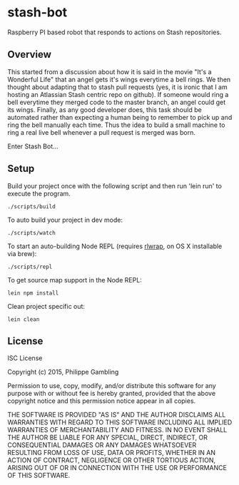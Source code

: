 # stash-bot

Raspberry PI based robot that responds to actions on Stash repositories.

## Overview

This started from a discussion about how it is said in the movie "It's a Wonderful Life" that an angel gets it's wings everytime a bell rings. We then thought about adapting that to stash pull requests (yes, it is ironic that I am hosting an Atlassian Stash centric repo on github). If someone would ring a bell everytime they merged code to the master branch, an angel could get its wings. Finally, as any good developer does, this task should be automated rather than expecting a human being to remember to pick up and ring the bell manually each time. Thus the idea to build a small machine to ring a real live bell whenever a pull request is merged was born.

Enter Stash Bot...

## Setup

Build your project once with the following script and then run 'lein run' to execute the program.

    ./scripts/build

To auto build your project in dev mode:

    ./scripts/watch

To start an auto-building Node REPL (requires
[rlwrap](http://utopia.knoware.nl/~hlub/uck/rlwrap/), on OS X
installable via brew):

    ./scripts/repl

To get source map support in the Node REPL:

    lein npm install

Clean project specific out:

    lein clean

## License

ISC License

Copyright (c) 2015, Philippe Gambling

Permission to use, copy, modify, and/or distribute this software for any
purpose with or without fee is hereby granted, provided that the above
copyright notice and this permission notice appear in all copies.

THE SOFTWARE IS PROVIDED "AS IS" AND THE AUTHOR DISCLAIMS ALL WARRANTIES
WITH REGARD TO THIS SOFTWARE INCLUDING ALL IMPLIED WARRANTIES OF
MERCHANTABILITY AND FITNESS. IN NO EVENT SHALL THE AUTHOR BE LIABLE FOR
ANY SPECIAL, DIRECT, INDIRECT, OR CONSEQUENTIAL DAMAGES OR ANY DAMAGES
WHATSOEVER RESULTING FROM LOSS OF USE, DATA OR PROFITS, WHETHER IN AN
ACTION OF CONTRACT, NEGLIGENCE OR OTHER TORTIOUS ACTION, ARISING OUT OF
OR IN CONNECTION WITH THE USE OR PERFORMANCE OF THIS SOFTWARE.
